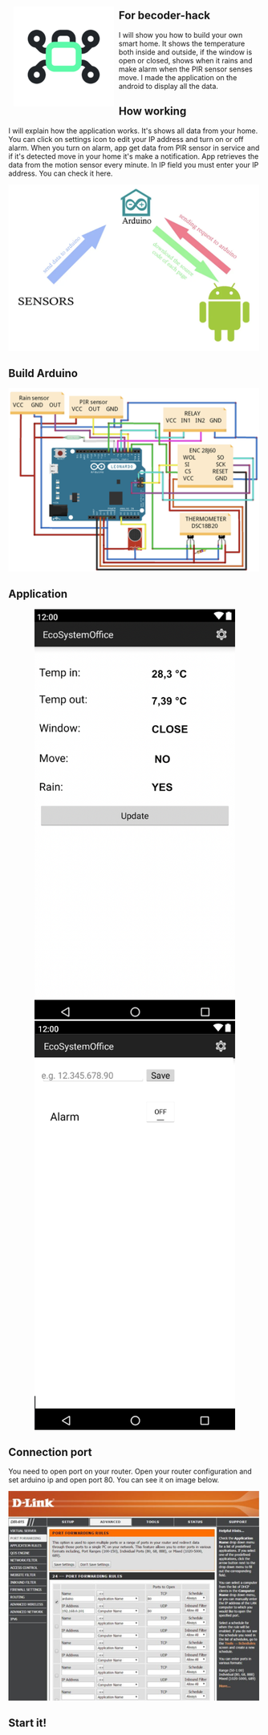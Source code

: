 
<img src="app/src/main/ic_launcher-playstore.png" align="left"
width="200" hspace="10" vspace="10">

## For becoder-hack

I will show you how to build your own smart home. 
It shows the temperature both inside and outside, if the window is open or closed, 
shows when it rains and make alarm when the PIR sensor senses move. 
I made the application on the android to display all the data.

## How working

I will explain how the application works. It's shows all data from your home.
You can click on settings icon to edit your IP address and turn on or off alarm.
When you turn on alarm, app get data from PIR sensor in service and if it's detected move in your home it's make a notification.
App retrieves the data from the motion sensor every minute.
In IP field you must enter your IP address. You can check it here.

<img src="/images/work.png" width="500px">

## Build Arduino
<img src="/images/arduino.png" width="500px">

## Application

<p align="center">
  <img src="/images/main.png" width="400" title="hover text">
  <img src="/images/settings.png" width="400" alt="accessibility text">
</p>


## Connection port 

You need to open port on your router. 
Open your router configuration and set arduino ip and open port 80. You can see it on image below.

<img src="/images/server.png" width="500px">

## Start it! 

